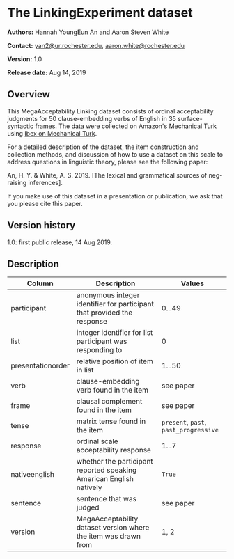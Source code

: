 # The LinkingExperiment dataset

**Authors:** Hannah YoungEun An and Aaron Steven White

**Contact:** yan2@ur.rochester.edu, aaron.white@rochester.edu

**Version:** 1.0

**Release date:** Aug 14, 2019

## Overview

This MegaAcceptability Linking dataset consists of ordinal acceptability judgments for 50 clause-embedding verbs of English in 35 surface-syntactic frames.  The data were collected on Amazon's Mechanical Turk using [Ibex on Mechanical Turk](https://github.com/aaronstevenwhite/ibex).

For a detailed description of the dataset, the item construction and collection methods, and discussion of how to use a dataset on this scale to address questions in linguistic theory, please see the following paper:

An, H. Y. & White, A. S. 2019. [The lexical and grammatical sources of neg-raising inferences].

If you make use of this dataset in a presentation or publication, we ask that you please cite this paper.

## Version history

1.0: first public release, 14 Aug 2019.

## Description

| **Column**        | **Description**                                                                           | **Values**                           |
|-------------------|-------------------------------------------------------------------------------------------|--------------------------------------|
| participant       | anonymous integer identifier for participant that provided the response                   | 0...49                               |
| list              | integer identifier for list participant was responding to                                 | 0                                    |
| presentationorder | relative position of item in list                                                         | 1...50                               |
| verb              | clause-embedding verb found in the item                                                   | see paper                            |
| frame             | clausal complement found in the item                                                      | see paper                            |
| tense             | matrix tense found in the item                                                            | `present`, `past`, `past_progressive`|
| response          | ordinal scale acceptability response                                                      | 1...7                                |
| nativeenglish     | whether the participant reported speaking American English natively                       | `True`                               |
| sentence          | sentence that was judged                                                                  | see paper                            |
| version           | MegaAcceptability dataset version where the item was drawn from                       | 1, 2                                 |
